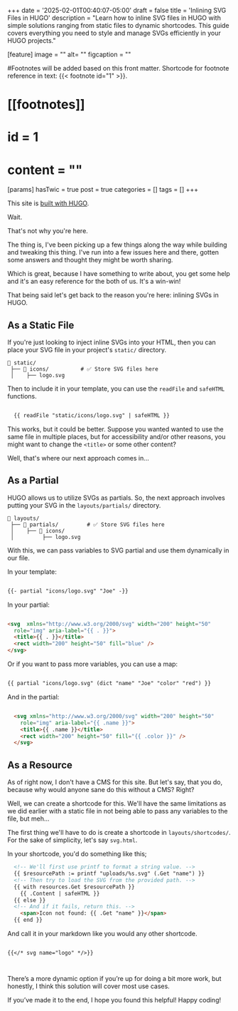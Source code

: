 +++
date = '2025-02-01T00:40:07-05:00'
draft = false
title = 'Inlining SVG Files in HUGO'
description = "Learn how to inline SVG files in HUGO with simple solutions ranging from static files to dynamic shortcodes. This guide covers everything you need to style and manage SVGs efficiently in your HUGO projects."

[feature]
  image = ""
  alt= ""
  figcaption = ""

#Footnotes will be added based on this front matter. Shortcode for footnote reference in text: {{< footnote id="1" >}}.

# [[footnotes]]
#   id = 1
#   content = ""

[params]
  hasTwic = true
  post = true
  categories = []
  tags = []
+++

This site is [built with HUGO](https://gohugo.io/). 

Wait. 

That's not why you're here.

The thing is, I've been picking up a few things along the way while building and tweaking this thing. I've run into a few issues here and there, gotten some answers and thought they might be worth sharing. 

Which is great, because I have something to write about, you get some help and it's an easy reference for the both of us. It's a win-win!

That being said let's get back to the reason you're here: inlining SVGs in HUGO.

## As a Static File

If you're just looking to inject inline SVGs into your HTML, then you can place your SVG file in your project's `static/` directory.

```
📂 static/
 ├── 📂 icons/          # ✅ Store SVG files here
 │    ├── logo.svg

```

Then to include it in your template, you can use the `readFile` and `safeHTML` functions.

```html

  {{ readFile "static/icons/logo.svg" | safeHTML }}

```

This works, but it could be better. Suppose you wanted wanted to use the same file in multiple places, but for accessibility and/or other reasons, you might want to change the `<title>` or some other content?

Well, that's where our next approach comes in...

## As a Partial

HUGO allows us to utilize SVGs as partials. So, the next approach involves putting your SVG in the `layouts/partials/` directory.

```
📂 layouts/
 ├── 📂 partials/         # ✅ Store SVG files here
 │    ├── 📂 icons/  
 │         ├── logo.svg
```

With this, we can pass variables to SVG partial and use them dynamically in our file.

In your template:

```html

{{- partial "icons/logo.svg" "Joe" -}}

```

In your partial:

```html

<svg  xmlns="http://www.w3.org/2000/svg" width="200" height="50" 
  role="img" aria-label="{{ . }}">
  <title>{{ . }}</title>
  <rect width="200" height="50" fill="blue" />
</svg>

```

Or if you want to pass more variables, you can use a map:

```html

{{ partial "icons/logo.svg" (dict "name" "Joe" "color" "red") }}

```

And in the partial:

```html

  <svg xmlns="http://www.w3.org/2000/svg" width="200" height="50" 
    role="img" aria-label="{{ .name }}">
    <title>{{ .name }}</title>
    <rect width="200" height="50" fill="{{ .color }}" />
  </svg>


```

## As a Resource

As of right now, I don't have a CMS for this site. But let's say, that you do, because why would anyone sane do this without a CMS? Right?

Well, we can create a shortcode for this. We'll have the same limitations as we did earlier with a static file in not being able to pass any variables to the file, but meh...

The first thing we'll have to do is create a shortcode in `layouts/shortcodes/`. For the sake of simplicity, let's say `svg.html`.

In your shortcode, you'd do something like this;

```html
  <!-- We'll first use printf to format a string value. -->
  {{ $resourcePath := printf "uploads/%s.svg" (.Get "name") }}
  <!-- Then try to load the SVG from the provided path. -->
  {{ with resources.Get $resourcePath }}
    {{ .Content | safeHTML }}
  {{ else }}
  <!-- And if it fails, return this. -->
    <span>Icon not found: {{ .Get "name" }}</span>
  {{ end }}

```

And call it in your markdown like you would any other shortcode.

```

{{</* svg name="logo" */>}}

  
```

There’s a more dynamic option if you’re up for doing a bit more work, but honestly, I think this solution will cover most use cases.

If you’ve made it to the end, I hope you found this helpful! Happy coding!